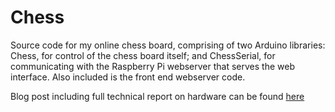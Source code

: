 # Chess

Source code for my online chess board, comprising of two Arduino libraries: Chess, for control of the chess board itself; and ChessSerial, for communicating with the Raspberry Pi webserver that serves the web interface. 
Also included is the front end webserver code.

Blog post including full technical report on hardware can be found [here](https://engineercheer.wordpress.com)
